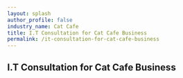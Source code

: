 ```yaml
---
layout: splash 
author_profile: false 
industry_name: Cat Cafe
title: I.T Consultation for Cat Cafe Business
permalink: /it-consultation-for-cat-cafe-business
---
```


## I.T Consultation for Cat Cafe Business